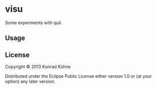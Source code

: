 # visu

Some experiments with quil.

## Usage



## License

Copyright © 2013 Konrad Kühne

Distributed under the Eclipse Public License either version 1.0 or (at
your option) any later version.
